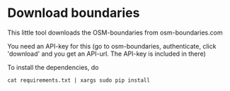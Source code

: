 # Download boundaries

This little tool downloads the OSM-boundaries from osm-boundaries.com

You need an API-key for this (go to osm-boundaries, authenticate, click 'download' and you get an API-url. The API-key is included in there)

To install the dependencies, do

`cat requirements.txt | xargs sudo pip install`
